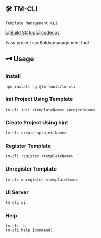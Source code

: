 ## 🛠 TM-CLI 
`Template Management CLI`

[![Build Status](https://travis-ci.com/jameslahm/tm-tools.svg?branch=master)](https://travis-ci.com/jameslahm/tm-tools)
[![codecov](https://codecov.io/gh/jameslahm/tm-tools/branch/master/graph/badge.svg)](https://codecov.io/gh/jameslahm/tm-tools)

Easy project scaffolds management tool

## 🗝 Usage

### Install
```
npm install -g @tm-tools/tm-cli
```

### Init Project Using Template
```
tm-cli init <templateName> <projectName>
```

### Create Project Using hint
```
tm-cli create <projectName>
```

### Register Template
```
tm-cli register <templateName>
```

### Unregister Template
```
tm-cli unregister <templateName>
```

### UI Server
```
tm-cli ui
```

### Help
```
tm-cli -h
tm-cli help [command]
```

